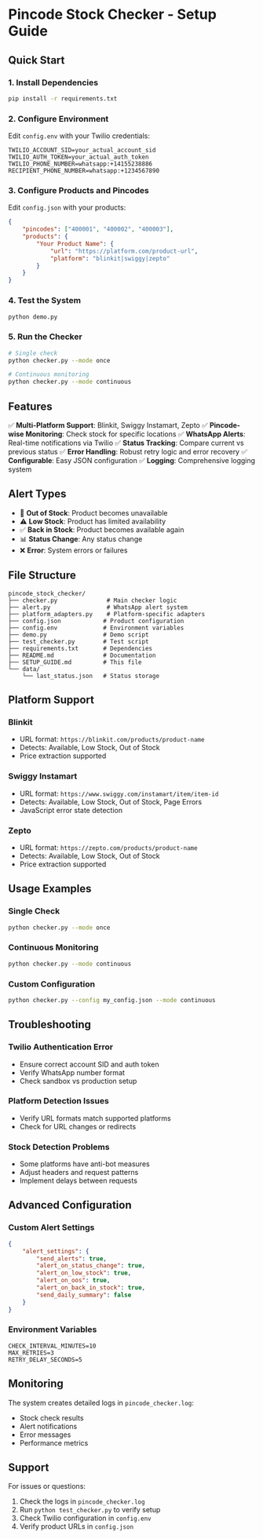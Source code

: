 # Pincode Stock Checker - Setup Guide

## Quick Start

### 1. Install Dependencies
```bash
pip install -r requirements.txt
```

### 2. Configure Environment
Edit `config.env` with your Twilio credentials:
```env
TWILIO_ACCOUNT_SID=your_actual_account_sid
TWILIO_AUTH_TOKEN=your_actual_auth_token
TWILIO_PHONE_NUMBER=whatsapp:+14155238886
RECIPIENT_PHONE_NUMBER=whatsapp:+1234567890
```

### 3. Configure Products and Pincodes
Edit `config.json` with your products:
```json
{
    "pincodes": ["400001", "400002", "400003"],
    "products": {
        "Your Product Name": {
            "url": "https://platform.com/product-url",
            "platform": "blinkit|swiggy|zepto"
        }
    }
}
```

### 4. Test the System
```bash
python demo.py
```

### 5. Run the Checker
```bash
# Single check
python checker.py --mode once

# Continuous monitoring
python checker.py --mode continuous
```

## Features

✅ **Multi-Platform Support**: Blinkit, Swiggy Instamart, Zepto
✅ **Pincode-wise Monitoring**: Check stock for specific locations
✅ **WhatsApp Alerts**: Real-time notifications via Twilio
✅ **Status Tracking**: Compare current vs previous status
✅ **Error Handling**: Robust retry logic and error recovery
✅ **Configurable**: Easy JSON configuration
✅ **Logging**: Comprehensive logging system

## Alert Types

- 🚨 **Out of Stock**: Product becomes unavailable
- ⚠️ **Low Stock**: Product has limited availability  
- ✅ **Back in Stock**: Product becomes available again
- 📊 **Status Change**: Any status change
- ❌ **Error**: System errors or failures

## File Structure

```
pincode_stock_checker/
├── checker.py              # Main checker logic
├── alert.py                # WhatsApp alert system
├── platform_adapters.py    # Platform-specific adapters
├── config.json            # Product configuration
├── config.env             # Environment variables
├── demo.py                # Demo script
├── test_checker.py        # Test script
├── requirements.txt       # Dependencies
├── README.md              # Documentation
├── SETUP_GUIDE.md         # This file
└── data/
    └── last_status.json   # Status storage
```

## Platform Support

### Blinkit
- URL format: `https://blinkit.com/products/product-name`
- Detects: Available, Low Stock, Out of Stock
- Price extraction supported

### Swiggy Instamart  
- URL format: `https://www.swiggy.com/instamart/item/item-id`
- Detects: Available, Low Stock, Out of Stock, Page Errors
- JavaScript error state detection

### Zepto
- URL format: `https://zepto.com/products/product-name`
- Detects: Available, Low Stock, Out of Stock
- Price extraction supported

## Usage Examples

### Single Check
```bash
python checker.py --mode once
```

### Continuous Monitoring
```bash
python checker.py --mode continuous
```

### Custom Configuration
```bash
python checker.py --config my_config.json --mode continuous
```

## Troubleshooting

### Twilio Authentication Error
- Ensure correct account SID and auth token
- Verify WhatsApp number format
- Check sandbox vs production setup

### Platform Detection Issues
- Verify URL formats match supported platforms
- Check for URL changes or redirects

### Stock Detection Problems
- Some platforms have anti-bot measures
- Adjust headers and request patterns
- Implement delays between requests

## Advanced Configuration

### Custom Alert Settings
```json
{
    "alert_settings": {
        "send_alerts": true,
        "alert_on_status_change": true,
        "alert_on_low_stock": true,
        "alert_on_oos": true,
        "alert_on_back_in_stock": true,
        "send_daily_summary": false
    }
}
```

### Environment Variables
```env
CHECK_INTERVAL_MINUTES=10
MAX_RETRIES=3
RETRY_DELAY_SECONDS=5
```

## Monitoring

The system creates detailed logs in `pincode_checker.log`:
- Stock check results
- Alert notifications
- Error messages
- Performance metrics

## Support

For issues or questions:
1. Check the logs in `pincode_checker.log`
2. Run `python test_checker.py` to verify setup
3. Check Twilio configuration in `config.env`
4. Verify product URLs in `config.json`
